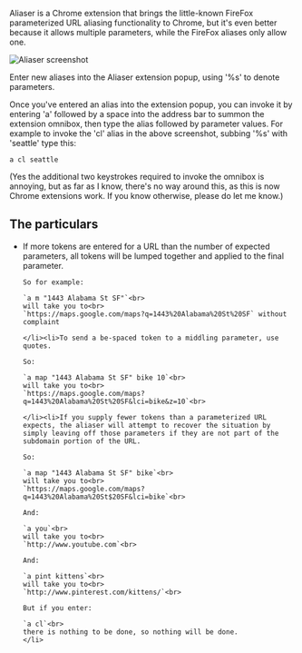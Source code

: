 Aliaser is a Chrome extension that brings the little-known FireFox parameterized URL aliasing functionality to Chrome, but it's even better because it allows multiple parameters, while the FireFox aliases only allow one.

![Aliaser screenshot](https://raw.github.com/sarahhagstrom/chrome-aliaser/master/docs/img/Aliaser.png)

Enter new aliases into the Aliaser extension popup, using '%s' to denote parameters.

Once you've entered an alias into the extension popup, you can invoke it by entering 'a' followed by a space into the address bar to summon the extension omnibox, then type the alias followed by parameter values. For example to invoke the 'cl' alias in the above screenshot, subbing '%s' with 'seattle' type this:

`a cl seattle`

(Yes the additional two keystrokes required to invoke the omnibox is annoying, but as far as I know, there's no way around this, as this is now Chrome extensions work. If you know otherwise, please do let me know.)

## The particulars
<ul>
	<li>If more tokens are entered for a URL than the number of expected parameters, all tokens will be lumped together and applied to the final parameter. 

	So for example:

	`a m "1443 Alabama St SF"`<br>
	will take you to<br>
	`https://maps.google.com/maps?q=1443%20Alabama%20St%20SF` without complaint

	</li><li>To send a be-spaced token to a middling parameter, use quotes. 

	So:

	`a map "1443 Alabama St SF" bike 10`<br>
	will take you to<br>
	`https://maps.google.com/maps?q=1443%20Alabama%20St%20SF&lci=bike&z=10`<br>

	</li><li>If you supply fewer tokens than a parameterized URL expects, the aliaser will attempt to recover the situation by simply leaving off those parameters if they are not part of the subdomain portion of the URL.

	So:

	`a map "1443 Alabama St SF" bike`<br>
	will take you to<br>
	`https://maps.google.com/maps?q=1443%20Alabama%20St$20SF&lci=bike`<br>

	And:

	`a you`<br>
	will take you to<br>
	`http://www.youtube.com`<br>

	And:

	`a pint kittens`<br>
	will take you to<br>
	`http://www.pinterest.com/kittens/`<br>

	But if you enter:

	`a cl`<br>
	there is nothing to be done, so nothing will be done.
	</li>
</ul>